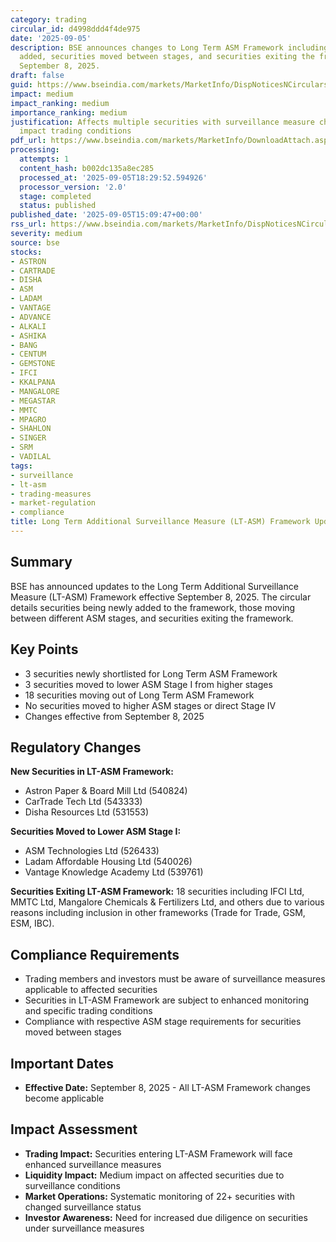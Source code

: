 ```yaml
---
category: trading
circular_id: d4998ddd4f4de975
date: '2025-09-05'
description: BSE announces changes to Long Term ASM Framework including new securities
  added, securities moved between stages, and securities exiting the framework effective
  September 8, 2025.
draft: false
guid: https://www.bseindia.com/markets/MarketInfo/DispNoticesNCirculars.aspx?Noticeid={D0F8E69E-2C8A-45BE-8978-3CF8B6B37133}&noticeno=20250905-44&dt=09/05/2025&icount=44&totcount=59&flag=0
impact: medium
impact_ranking: medium
importance_ranking: medium
justification: Affects multiple securities with surveillance measure changes that
  impact trading conditions
pdf_url: https://www.bseindia.com/markets/MarketInfo/DownloadAttach.aspx?id=20250905-44&attachedId=a64720ff-6221-4f0a-b555-6c9389241472
processing:
  attempts: 1
  content_hash: b002dc135a8ec285
  processed_at: '2025-09-05T18:29:52.594926'
  processor_version: '2.0'
  stage: completed
  status: published
published_date: '2025-09-05T15:09:47+00:00'
rss_url: https://www.bseindia.com/markets/MarketInfo/DispNoticesNCirculars.aspx?Noticeid={D0F8E69E-2C8A-45BE-8978-3CF8B6B37133}&noticeno=20250905-44&dt=09/05/2025&icount=44&totcount=59&flag=0
severity: medium
source: bse
stocks:
- ASTRON
- CARTRADE
- DISHA
- ASM
- LADAM
- VANTAGE
- ADVANCE
- ALKALI
- ASHIKA
- BANG
- CENTUM
- GEMSTONE
- IFCI
- KKALPANA
- MANGALORE
- MEGASTAR
- MMTC
- MPAGRO
- SHAHLON
- SINGER
- SRM
- VADILAL
tags:
- surveillance
- lt-asm
- trading-measures
- market-regulation
- compliance
title: Long Term Additional Surveillance Measure (LT-ASM) Framework Updates
---
```


## Summary

BSE has announced updates to the Long Term Additional Surveillance Measure (LT-ASM) Framework effective September 8, 2025. The circular details securities being newly added to the framework, those moving between different ASM stages, and securities exiting the framework.

## Key Points

- 3 securities newly shortlisted for Long Term ASM Framework
- 3 securities moved to lower ASM Stage I from higher stages
- 18 securities moving out of Long Term ASM Framework
- No securities moved to higher ASM stages or direct Stage IV
- Changes effective from September 8, 2025

## Regulatory Changes

**New Securities in LT-ASM Framework:**
- Astron Paper & Board Mill Ltd (540824)
- CarTrade Tech Ltd (543333)
- Disha Resources Ltd (531553)

**Securities Moved to Lower ASM Stage I:**
- ASM Technologies Ltd (526433)
- Ladam Affordable Housing Ltd (540026)
- Vantage Knowledge Academy Ltd (539761)

**Securities Exiting LT-ASM Framework:**
18 securities including IFCI Ltd, MMTC Ltd, Mangalore Chemicals & Fertilizers Ltd, and others due to various reasons including inclusion in other frameworks (Trade for Trade, GSM, ESM, IBC).

## Compliance Requirements

- Trading members and investors must be aware of surveillance measures applicable to affected securities
- Securities in LT-ASM Framework are subject to enhanced monitoring and specific trading conditions
- Compliance with respective ASM stage requirements for securities moved between stages

## Important Dates

- **Effective Date:** September 8, 2025 - All LT-ASM Framework changes become applicable

## Impact Assessment

- **Trading Impact:** Securities entering LT-ASM Framework will face enhanced surveillance measures
- **Liquidity Impact:** Medium impact on affected securities due to surveillance conditions
- **Market Operations:** Systematic monitoring of 22+ securities with changed surveillance status
- **Investor Awareness:** Need for increased due diligence on securities under surveillance measures